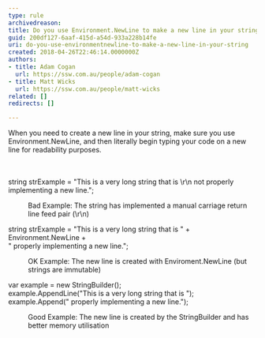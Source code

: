 ```yaml
---
type: rule
archivedreason: 
title: Do you use Environment.NewLine to make a new line in your string?
guid: 200df127-6aaf-415d-a54d-933a228b14fe
uri: do-you-use-environmentnewline-to-make-a-new-line-in-your-string
created: 2018-04-26T22:46:14.0000000Z
authors:
- title: Adam Cogan
  url: https://ssw.com.au/people/adam-cogan
- title: Matt Wicks
  url: https://ssw.com.au/people/matt-wicks
related: []
redirects: []

---
```



When you need to create a new line in your string, make sure you use Environment.NewLine, and then literally begin typing your code on a new line for readability purposes.​<br>
<br><excerpt class='endintro'></excerpt><br>
<p class="ssw15-rteElement-CodeArea">​string strExample = &quot;This is a very long string that is \r\n not properly implementing a new line.&quot;; 
   <br></p><dd class="ssw15-rteElement-FigureBad"> Bad Example&#58; The string has implemented a manual carriage return line feed pair (\r\n)</dd><p></p><p class="ssw15-rteElement-CodeArea">string strExample = &quot;This is a very long string that is &quot; + Environment.NewLine +<br>    &quot; properly implementing a new line.&quot;;</p><p></p><dd class="ssw15-rteElement-FigureGood">OK Example&#58; The new line is created with Enviroment.NewLine (but strings are immutable)<br></dd><p class="ssw15-rteElement-CodeArea">
​var&#160;example = new StringBuilder();<br>
example.AppendLine(&quot;This is a very long string that is &quot;);<br>
example.Append(&quot; properly implementing a new line.&quot;);</p><p></p><dd class="ssw15-rteElement-FigureGood">Good Example&#58; The new line is created by the StringBuilder and has better memory utilisation<br></dd>


